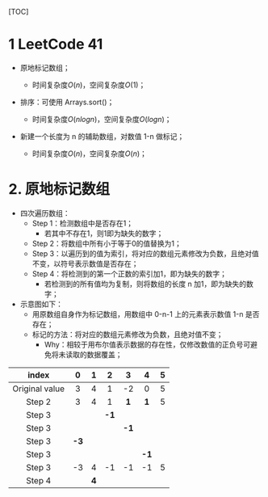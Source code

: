 [TOC]

# 1 LeetCode 41

- 原地标记数组；

  - 时间复杂度$O(n)$，空间复杂度$O(1)$；

- 排序：可使用 Arrays.sort()；

  - 时间复杂度$O(nlogn)$，空间复杂度$O(logn)$；

- 新建一个长度为 n 的辅助数组，对数值 1-n 做标记；
  - 时间复杂度$O(n)$，空间复杂度$O(n)$；

# 2. 原地标记数组

- 四次遍历数组：
  - Step 1：检测数组中是否存在1；
    - 若其中不存在1，则1即为缺失的数字；
  - Step 2：将数组中所有小于等于0的值替换为1；
  - Step 3：以遍历到的值为索引，将对应的数组元素修改为负数，且绝对值不变，以符号表示数值是否存在；
  - Step 4：将检测到的第一个正数的索引加1，即为缺失的数字；
    - 若检测到的所有值均为复制，则将数组的长度 n 加1，即为缺失的数字；
- 示意图如下：
  - 用原数组自身作为标记数组，用数组中 0-n-1 上的元素表示数值 1-n 是否存在；
  - 标记的方法：将对应的数组元素修改为负数，且绝对值不变；
    - Why：相较于用布尔值表示数据的存在性，仅修改数值的正负号可避免将未读取的数据覆盖；

|     index      |   0    |   1   |   2    |   3    |   4    |  5   |
| :------------: | :----: | :---: | :----: | :----: | :----: | :--: |
| Original value |   3    |   4   |   1    |   -2   |   0    |  5   |
|     Step 2     |   3    |   4   |   1    | **1**  | **1**  |  5   |
|     Step 3     |        |       | **-1** |        |        |      |
|     Step 3     |        |       |        | **-1** |        |      |
|     Step 3     | **-3** |       |        |        |        |      |
|     Step 3     |        |       |        |        | **-1** |      |
|     Step 3     |   -3   |   4   |   -1   |   -1   |   -1   |  5   |
|     Step 4     |        | **4** |        |        |        |      |

